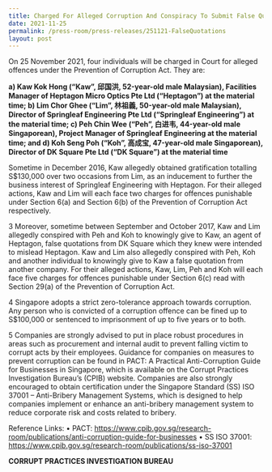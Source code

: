```yaml
---
title: Charged For Alleged Corruption And Conspiracy To Submit False Quotations
date: 2021-11-25
permalink: /press-room/press-releases/251121-FalseQuotations
layout: post
---
```

On 25 November 2021, four individuals will be charged in Court for alleged offences under the Prevention of Corruption Act. They are:

**a)	Kaw Kok Hong (“Kaw”, 邱国洪, 52-year-old male Malaysian), Facilities Manager of Heptagon Micro Optics Pte Ltd (“Heptagon”) at the material time;
b)	Lim Chor Ghee (“Lim”, 林祖義, 50-year-old male Malaysian), Director of Springleaf Engineering Pte Ltd (“Springleaf Engineering”) at the material time;
c)	Peh Chin Wee (“Peh”, 白进韦, 44-year-old male Singaporean), Project Manager of Springleaf Engineering at the material time; and
d)	Koh Seng Poh (“Koh”, 高成宝, 47-year-old male Singaporean), Director of DK Square Pte Ltd (“DK Square”) at the material time**

Sometime in December 2016, Kaw allegedly obtained gratification totalling S$130,000 over two occasions from Lim, as an inducement to further the business interest of Springleaf Engineering with Heptagon. For their alleged actions, Kaw and Lim will each face two charges for offences punishable under Section 6(a) and Section 6(b) of the Prevention of Corruption Act respectively.

3	Moreover, sometime between September and October 2017, Kaw and Lim allegedly conspired with Peh and Koh to knowingly give to Kaw, an agent of Heptagon, false quotations from DK Square which they knew were intended to mislead Heptagon. Kaw and Lim also allegedly conspired with Peh, Koh and another individual to knowingly give to Kaw a false quotation from another company. For their alleged actions, Kaw, Lim, Peh and Koh will each face five charges for offences punishable under Section 6(c) read with Section 29(a) of the Prevention of Corruption Act.

4	Singapore adopts a strict zero-tolerance approach towards corruption. Any person who is convicted of a corruption offence can be fined up to S$100,000 or sentenced to imprisonment of up to five years or to both. 

5	Companies are strongly advised to put in place robust procedures in areas such as procurement and internal audit to prevent falling victim to corrupt acts by their employees. Guidance for companies on measures to prevent corruption can be found in PACT: A Practical Anti-Corruption Guide for Businesses in Singapore, which is available on the Corrupt Practices Investigation Bureau’s (CPIB) website. Companies are also strongly encouraged to obtain certification under the Singapore Standard (SS) ISO 37001 – Anti-Bribery Management Systems, which is designed to help companies implement or enhance an anti-bribery management system to reduce corporate risk and costs related to bribery.


Reference Links:
•	PACT: https://www.cpib.gov.sg/research-room/publications/anti-corruption-guide-for-businesses
•	SS ISO 37001: https://www.cpib.gov.sg/research-room/publications/ss-iso-37001

**CORRUPT PRACTICES INVESTIGATION BUREAU**
